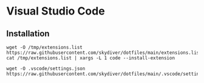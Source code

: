 # Visual Studio Code

## Installation

```
wget -O /tmp/extensions.list https://raw.githubusercontent.com/skydiver/dotfiles/main/extensions.list
cat /tmp/extensions.list | xargs -L 1 code --install-extension
```

```
wget -O .vscode/settings.json https://raw.githubusercontent.com/skydiver/dotfiles/main/.vscode/settings.json
```
